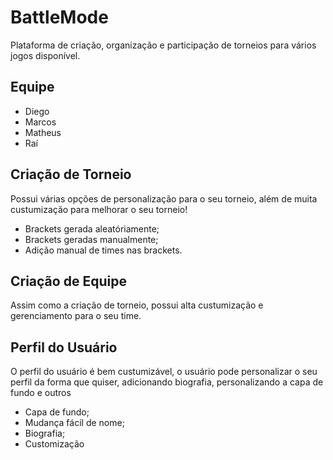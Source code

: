 # BattleMode
Plataforma de criação, organização e participação de torneios para vários jogos disponível.

## Equipe

- Diego
- Marcos
- Matheus
- Raí

## Criação de Torneio
Possui várias opções de personalização para o seu torneio, além de muita custumização para melhorar o seu torneio!
- Brackets gerada aleatóriamente;
- Brackets geradas manualmente;
- Adição manual de times nas brackets.

## Criação de Equipe
Assim como a criação de torneio, possui alta custumização e gerenciamento para o seu time.

## Perfil do Usuário
O perfil do usuário é bem custumizável, o usuário pode personalizar o seu perfil da forma que quiser, adicionando biografia, personalizando a capa de fundo e outros
- Capa de fundo;
- Mudança fácil de nome;
- Biografia;
- Customização 
